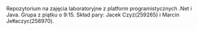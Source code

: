Repozytorium na zajęcia laboratoryjne z platform programistycznych .Net i Java. Grupa z piątku o 9:15. Skład pary: Jacek Czyż(259265) i Marcin Jełłaczyc(258970).
